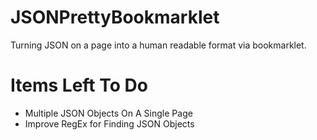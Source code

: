 JSONPrettyBookmarklet
=====================

Turning JSON on a page into a human readable format via bookmarklet.

Items Left To Do
=================
* Multiple JSON Objects On A Single Page
* Improve RegEx for Finding JSON Objects
